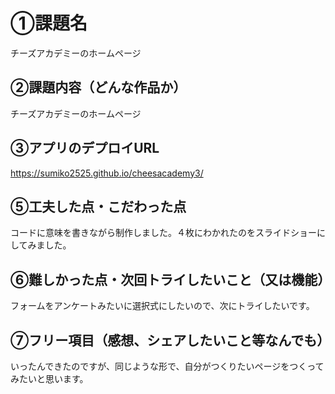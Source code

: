 # ①課題名
チーズアカデミーのホームページ

## ②課題内容（どんな作品か）
チーズアカデミーのホームページ

## ③アプリのデプロイURL
https://sumiko2525.github.io/cheesacademy3/

## ⑤工夫した点・こだわった点
コードに意味を書きながら制作しました。４枚にわかれたのをスライドショーにしてみました。


## ⑥難しかった点・次回トライしたいこと（又は機能）
フォームをアンケートみたいに選択式にしたいので、次にトライしたいです。

## ⑦フリー項目（感想、シェアしたいこと等なんでも）
いったんできたのですが、同じような形で、自分がつくりたいページをつくってみたいと思います。
